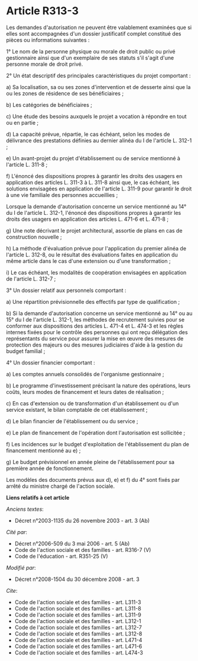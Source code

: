 # Article R313-3

Les demandes d'autorisation ne peuvent être valablement examinées que si elles sont accompagnées d'un dossier justificatif
complet constitué des pièces ou informations suivantes : 

1° Le nom de la personne physique ou morale de droit public ou privé gestionnaire ainsi que d'un exemplaire de ses statuts
s'il s'agit d'une personne morale de droit privé. 

2° Un état descriptif des principales caractéristiques du projet comportant : 

a) Sa localisation, sa ou ses zones d'intervention et de desserte ainsi que la ou les zones de résidence de ses
bénéficiaires ; 

b) Les catégories de bénéficiaires ; 

c) Une étude des besoins auxquels le projet a vocation à répondre en tout ou en partie ; 

d) La capacité prévue, répartie, le cas échéant, selon les modes de délivrance des prestations définies au dernier alinéa du
I de l'article L. 312-1 ; 

e) Un avant-projet du projet d'établissement ou de service mentionné à l'article L. 311-8 ; 

f) L'énoncé des dispositions propres à garantir les droits des usagers en application des articles L. 311-3 à L. 311-8 ainsi
que, le cas échéant, les solutions envisagées en application de l'article L. 311-9 pour garantir le droit à une vie familiale
des personnes accueillies ; 

Lorsque la demande d'autorisation concerne un service mentionné au 14° du I de l'article L. 312-1, l'énoncé des dispositions
propres à garantir les droits des usagers en application des articles L. 471-6 et L. 471-8 ; 

g) Une note décrivant le projet architectural, assortie de plans en cas de construction nouvelle ; 

h) La méthode d'évaluation prévue pour l'application du premier alinéa de l'article L. 312-8, ou le résultat des évaluations
faites en application du même article dans le cas d'une extension ou d'une transformation ; 

i) Le cas échéant, les modalités de coopération envisagées en application de l'article L. 312-7 ; 

3° Un dossier relatif aux personnels comportant : 

a) Une répartition prévisionnelle des effectifs par type de qualification ; 

b) Si la demande d'autorisation concerne un service mentionné au 14° ou au 15° du I de l'article L. 312-1, les méthodes de
recrutement suivies pour se conformer aux dispositions des articles L. 471-4 et L. 474-3 et les règles internes fixées pour
le contrôle des personnes qui ont reçu délégation des représentants du service pour assurer la mise en œuvre des mesures de
protection des majeurs ou des mesures judiciaires d'aide à la gestion du budget familial ; 

4° Un dossier financier comportant : 

a) Les comptes annuels consolidés de l'organisme gestionnaire ; 

b) Le programme d'investissement précisant la nature des opérations, leurs coûts, leurs modes de financement et leurs dates
de réalisation ; 

c) En cas d'extension ou de transformation d'un établissement ou d'un service existant, le bilan comptable de cet
établissement ; 

d) Le bilan financier de l'établissement ou du service ; 

e) Le plan de financement de l'opération dont l'autorisation est sollicitée ; 

f) Les incidences sur le budget d'exploitation de l'établissement du plan de financement mentionné au e) ; 

g) Le budget prévisionnel en année pleine de l'établissement pour sa première année de fonctionnement. 

Les modèles des documents prévus aux d), e) et f) du 4° sont fixés par arrêté du ministre chargé de l'action sociale.

**Liens relatifs à cet article**

_Anciens textes_:

  - Décret n°2003-1135 du 26 novembre 2003 - art. 3 (Ab)

_Cité par_:

  - Décret n°2006-509 du 3 mai 2006 - art. 5 (Ab)
  - Code de l'action sociale et des familles - art. R316-7 (V)
  - Code de l'éducation - art. R351-25 (V)

_Modifié par_:

  - Décret n°2008-1504 du 30 décembre 2008 - art. 3

_Cite_:

  - Code de l'action sociale et des familles - art. L311-3
  - Code de l'action sociale et des familles - art. L311-8
  - Code de l'action sociale et des familles - art. L311-9
  - Code de l'action sociale et des familles - art. L312-1
  - Code de l'action sociale et des familles - art. L312-7
  - Code de l'action sociale et des familles - art. L312-8
  - Code de l'action sociale et des familles - art. L471-4
  - Code de l'action sociale et des familles - art. L471-6
  - Code de l'action sociale et des familles - art. L474-3
